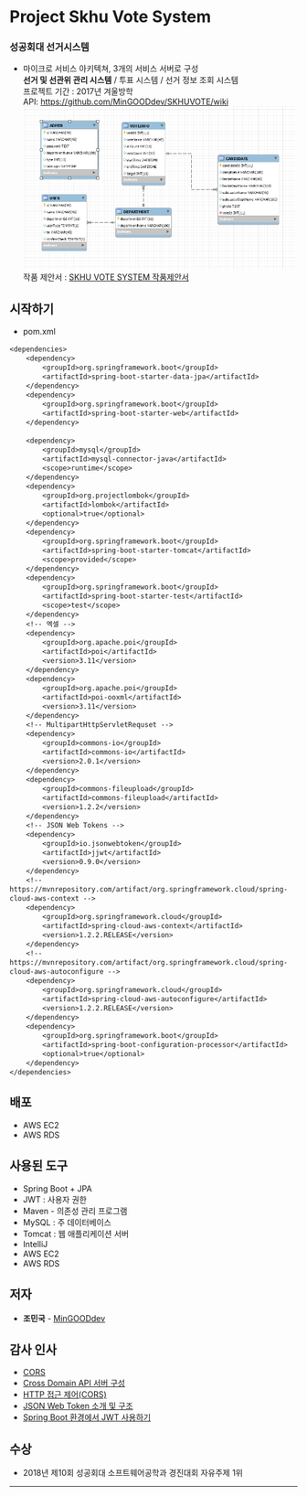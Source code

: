 # Project Skhu Vote System
### 성공회대 선거시스템
* 마이크로 서비스 아키텍쳐, 3개의 서비스 서버로 구성<br/>
**선거 및 선관위 관리 시스템** / 투표 시스템 / 선거 정보 조회 시스템<br/>
프로젝트 기간 : 2017년 겨울방학<br/>
API: https://github.com/MinGOODdev/SKHUVOTE/wiki<br/>
![Database](./img/skhuvoteDB.PNG)
작품 제안서 : [SKHU VOTE SYSTEM 작품제안서](./document/skhuvote_manual.pdf)

## 시작하기

* pom.xml

```
<dependencies>
    <dependency>
        <groupId>org.springframework.boot</groupId>
        <artifactId>spring-boot-starter-data-jpa</artifactId>
    </dependency>
    <dependency>
        <groupId>org.springframework.boot</groupId>
        <artifactId>spring-boot-starter-web</artifactId>
    </dependency>

    <dependency>
        <groupId>mysql</groupId>
        <artifactId>mysql-connector-java</artifactId>
        <scope>runtime</scope>
    </dependency>
    <dependency>
        <groupId>org.projectlombok</groupId>
        <artifactId>lombok</artifactId>
        <optional>true</optional>
    </dependency>
    <dependency>
        <groupId>org.springframework.boot</groupId>
        <artifactId>spring-boot-starter-tomcat</artifactId>
        <scope>provided</scope>
    </dependency>
    <dependency>
        <groupId>org.springframework.boot</groupId>
        <artifactId>spring-boot-starter-test</artifactId>
        <scope>test</scope>
    </dependency>
    <!-- 엑셀 -->
    <dependency>
        <groupId>org.apache.poi</groupId>
        <artifactId>poi</artifactId>
        <version>3.11</version>
    </dependency>
    <dependency>
        <groupId>org.apache.poi</groupId>
        <artifactId>poi-ooxml</artifactId>
        <version>3.11</version>
    </dependency>
    <!-- MultipartHttpServletRequset -->
    <dependency>
        <groupId>commons-io</groupId>
        <artifactId>commons-io</artifactId>
        <version>2.0.1</version>
    </dependency>
    <dependency>
        <groupId>commons-fileupload</groupId>
        <artifactId>commons-fileupload</artifactId>
        <version>1.2.2</version>
    </dependency>
    <!-- JSON Web Tokens -->
    <dependency>
        <groupId>io.jsonwebtoken</groupId>
        <artifactId>jjwt</artifactId>
        <version>0.9.0</version>
    </dependency>
    <!-- https://mvnrepository.com/artifact/org.springframework.cloud/spring-cloud-aws-context -->
    <dependency>
        <groupId>org.springframework.cloud</groupId>
        <artifactId>spring-cloud-aws-context</artifactId>
        <version>1.2.2.RELEASE</version>
    </dependency>
    <!-- https://mvnrepository.com/artifact/org.springframework.cloud/spring-cloud-aws-autoconfigure -->
    <dependency>
        <groupId>org.springframework.cloud</groupId>
        <artifactId>spring-cloud-aws-autoconfigure</artifactId>
        <version>1.2.2.RELEASE</version>
    </dependency>
    <dependency>
        <groupId>org.springframework.boot</groupId>
        <artifactId>spring-boot-configuration-processor</artifactId>
        <optional>true</optional>
    </dependency>
</dependencies>
```

## 배포

* AWS EC2
* AWS RDS

## 사용된 도구

* Spring Boot + JPA
* JWT : 사용자 권한
* Maven - 의존성 관리 프로그램
* MySQL : 주 데이터베이스
* Tomcat : 웹 애플리케이션 서버
* IntelliJ
* AWS EC2
* AWS RDS

## 저자

* **조민국** - [MinGOODdev](https://github.com/MinGOODdev)

## 감사 인사

* [CORS](http://homoefficio.github.io/2015/07/21/Cross-Origin-Resource-Sharing/)
* [Cross Domain API 서버 구성](https://www.popit.kr/corss-domain-api-%EC%84%9C%EB%B2%84-%EA%B5%AC%EC%84%B1/)
* [HTTP 접근 제어(CORS)](https://developer.mozilla.org/ko/docs/Web/HTTP/Access_control_CORS)
* [JSON Web Token 소개 및 구조](https://velopert.com/2389)
* [Spring Boot 환경에서 JWT 사용하기](http://alwayspr.tistory.com/8)


## 수상

* 2018년 제10회 성공회대 소프트웨어공학과 경진대회 자유주제 1위

---


